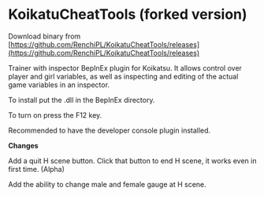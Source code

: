 # KoikatuCheatTools (forked version)

Download binary from [https://github.com/RenchiPL/KoikatuCheatTools/releases](https://github.com/RenchiPL/KoikatuCheatTools/releases)

Trainer with inspector BepInEx plugin for Koikatsu. It allows control over player and girl variables, as well as inspecting and editing of the actual game variables in an inspector.

To install put the .dll in the BepInEx directory.

To turn on press the F12 key.

Recommended to have the developer console plugin installed.

**Changes**

Add a quit H scene button. Click that button to end H scene, it works even in first time. (Alpha)

Add the ability to change male and female gauge at H scene.
